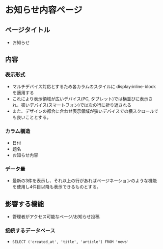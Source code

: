 # お知らせ内容ページ

## ページタイトル

- お知らせ

## 内容

### 表示形式

- マルチデバイス対応とするため各カラムのスタイルに display:inline-block を適用する
- これにより表示領域が広いデバイス(PC, タブレット)では横並びに表示され、狭いデバイス(スマートフォン)では次の行に折り返される
- また、デザインの都合に合わせ表示領域が狭いデバイスでの横スクロールでも良いこととする。

### カラム構造

- 日付
- 題名
- お知らせ内容

### データ量

- 最新の3件を表示し、それ以上の行があればページネーションのような機能を使用し4件目以降も表示できるものとする。

## 影響する機能

- 管理者がアクセス可能なページ/お知らせ投稿

### 接続するデータベース

- `SELECT ('created_at', 'title', 'article') FROM 'news'`
